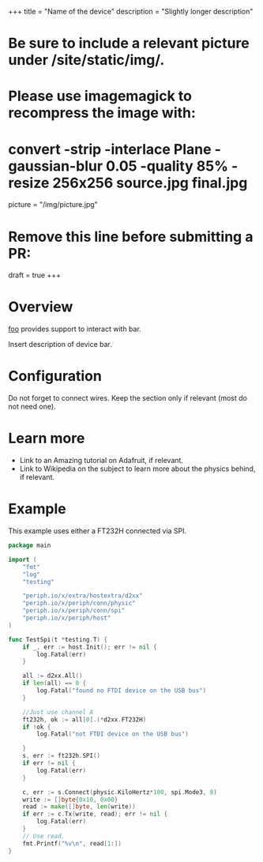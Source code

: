 +++
title = "Name of the device"
description = "Slightly longer description"
# Be sure to include a relevant picture under /site/static/img/.
# Please use imagemagick to recompress the image with:
#   convert -strip -interlace Plane -gaussian-blur 0.05 -quality 85% -resize 256x256 source.jpg final.jpg
picture = "/img/picture.jpg"
# Remove this line before submitting a PR:
draft = true
+++


# Overview

[foo](https://periph.io/x/periph/devices/foo) provides support to interact with
bar.

Insert description of device bar.


# Configuration

Do not forget to connect wires. Keep the section only if relevant (most do not
need one).


# Learn more

- Link to an Amazing tutorial on Adafruit, if relevant.
- Link to Wikipedia on the subject to learn more about the physics behind, if
  relevant.


# Example

This example uses either a FT232H connected via SPI.

```go
package main

import (
	"fmt"
	"log"
	"testing"

	"periph.io/x/extra/hostextra/d2xx"
	"periph.io/x/periph/conn/physic"
	"periph.io/x/periph/conn/spi"
	"periph.io/x/periph/host"
)

func TestSpi(t *testing.T) {
	if _, err := host.Init(); err != nil {
		log.Fatal(err)
	}

	all := d2xx.All()
	if len(all) == 0 {
		log.Fatal("found no FTDI device on the USB bus")
	}

	//Just use channel A
	ft232h, ok := all[0].(*d2xx.FT232H)
	if !ok {
		log.Fatal("not FTDI device on the USB bus")

	}
	s, err := ft232h.SPI()
	if err != nil {
		log.Fatal(err)
	}

	c, err := s.Connect(physic.KiloHertz*100, spi.Mode3, 8)
	write := []byte{0x10, 0x00}
	read := make([]byte, len(write))
	if err := c.Tx(write, read); err != nil {
		log.Fatal(err)
	}
	// Use read.
	fmt.Printf("%v\n", read[1:])
}

```
